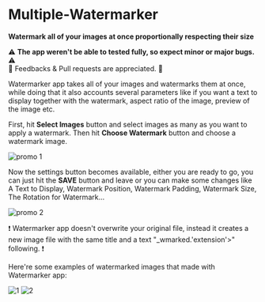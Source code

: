 # Multiple-Watermarker
**Watermark all of your images at once proportionally respecting their size**

⚠️ **The app weren't be able to tested fully, so expect minor or major bugs.** ⚠️  
📍 Feedbacks & Pull requests are appreciated. 📍   

Watermarker app takes all of your images and watermarks them at once, while doing that it also accounts several parameters like if you want a text to display together with the watermark, aspect ratio of the image, preview of the image etc.

First, hit **Select Images** button and select images as many as you want to apply a watermark.
Then hit **Choose Watermark** button and choose a watermark image.

![promo 1](https://github.com/duruburak/Multiple-Watermarker/assets/100048974/7f83a6f5-3918-467c-a71a-a43738ba8c1b)

Now the settings button becomes available, either you are ready to go, you can just hit the **SAVE** button and leave or you can make some changes like A Text to Display, Watermark Position, Watermark Padding, Watermark Size, The Rotation for Watermark...

![promo 2](https://github.com/duruburak/Multiple-Watermarker/assets/100048974/005b9e8d-da5b-4df2-a418-bd3576958c40)

❗ Watermarker app doesn't overwrite your original file, instead it creates a new image file with the same title and a text "_wmarked.'extension'>" following. ❗

Here're some examples of watermarked images that made with Watermarker app:

![1](https://github.com/duruburak/Multiple-Watermarker/assets/100048974/b5098996-4719-4220-90e5-0426a946774a)
![2](https://github.com/duruburak/Multiple-Watermarker/assets/100048974/8e41973f-6673-4934-a3f3-be5f92b3ad46)
